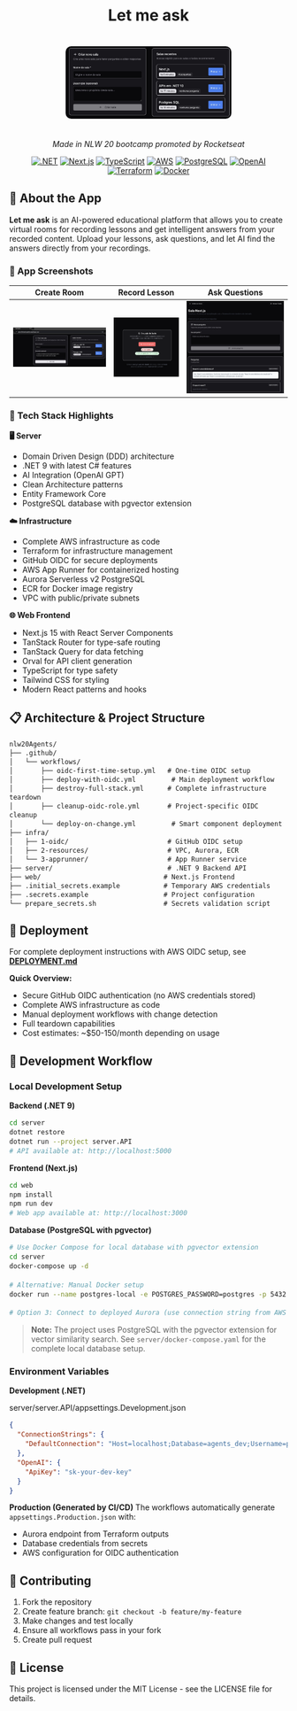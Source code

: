 <div align="center">

# Let me ask

<img src="web/public/img-demo1.jpg" alt="Let me ask - App Thumbnail" width="300" style="border-radius: 10px; margin: 20px 0;">

*Made in NLW 20 bootcamp promoted by Rocketseat*

[![.NET](https://img.shields.io/badge/.NET-9.0-512BD4?style=for-the-badge&logo=dotnet&logoColor=white)](https://dotnet.microsoft.com/)
[![Next.js](https://img.shields.io/badge/Next.js-15-black?style=for-the-badge&logo=next.js&logoColor=white)](https://nextjs.org/)
[![TypeScript](https://img.shields.io/badge/TypeScript-007ACC?style=for-the-badge&logo=typescript&logoColor=white)](https://www.typescriptlang.org/)
[![AWS](https://img.shields.io/badge/AWS-232F3E?style=for-the-badge&logo=amazon-aws&logoColor=white)](https://aws.amazon.com/)
[![PostgreSQL](https://img.shields.io/badge/PostgreSQL-316192?style=for-the-badge&logo=postgresql&logoColor=white)](https://www.postgresql.org/)
[![OpenAI](https://img.shields.io/badge/OpenAI-412991?style=for-the-badge&logo=openai&logoColor=white)](https://openai.com/)
[![Terraform](https://img.shields.io/badge/Terraform-7B42BC?style=for-the-badge&logo=terraform&logoColor=white)](https://www.terraform.io/)
[![Docker](https://img.shields.io/badge/Docker-2496ED?style=for-the-badge&logo=docker&logoColor=white)](https://www.docker.com/)

</div>

## 🎯 About the App

**Let me ask** is an AI-powered educational platform that allows you to create virtual rooms for recording lessons and get intelligent answers from your recorded content. Upload your lessons, ask questions, and let AI find the answers directly from your recordings.

### 📸 App Screenshots

| Create Room | Record Lesson | Ask Questions |
|-------------|---------------|---------------|
| ![Create Room](web/public/img-demo2.jpg) | ![Record Lesson](web/public/img-demo3.png) | ![Ask Questions](web/public/img-demo4.jpg) |

### 🚀 Tech Stack Highlights

**🖥️ Server**
- Domain Driven Design (DDD) architecture
- .NET 9 with latest C# features
- AI Integration (OpenAI GPT)
- Clean Architecture patterns
- Entity Framework Core
- PostgreSQL database with pgvector extension

**☁️ Infrastructure**
- Complete AWS infrastructure as code
- Terraform for infrastructure management
- GitHub OIDC for secure deployments
- AWS App Runner for containerized hosting
- Aurora Serverless v2 PostgreSQL
- ECR for Docker image registry
- VPC with public/private subnets

**🌐 Web Frontend**
- Next.js 15 with React Server Components
- TanStack Router for type-safe routing
- TanStack Query for data fetching
- Orval for API client generation
- TypeScript for type safety
- Tailwind CSS for styling
- Modern React patterns and hooks

## 📋 Architecture & Project Structure

```
nlw20Agents/
├── .github/
│   └── workflows/
│       ├── oidc-first-time-setup.yml   # One-time OIDC setup
│       ├── deploy-with-oidc.yml         # Main deployment workflow
│       ├── destroy-full-stack.yml      # Complete infrastructure teardown
│       ├── cleanup-oidc-role.yml       # Project-specific OIDC cleanup
│       └── deploy-on-change.yml         # Smart component deployment
├── infra/
│   ├── 1-oidc/                         # GitHub OIDC setup
│   ├── 2-resources/                    # VPC, Aurora, ECR
│   └── 3-apprunner/                    # App Runner service
├── server/                             # .NET 9 Backend API
├── web/                               # Next.js Frontend
├── .initial_secrets.example           # Temporary AWS credentials
├── .secrets.example                   # Project configuration
└── prepare_secrets.sh                 # Secrets validation script
```

## 🚀 Deployment

For complete deployment instructions with AWS OIDC setup, see **[DEPLOYMENT.md](DEPLOYMENT.md)**

**Quick Overview:**
- Secure GitHub OIDC authentication (no AWS credentials stored)
- Complete AWS infrastructure as code
- Manual deployment workflows with change detection
- Full teardown capabilities
- Cost estimates: ~$50-150/month depending on usage

## 🔧 Development Workflow

### Local Development Setup

**Backend (.NET 9)**
```bash
cd server
dotnet restore
dotnet run --project server.API
# API available at: http://localhost:5000
```

**Frontend (Next.js)**
```bash
cd web
npm install
npm run dev
# Web app available at: http://localhost:3000
```

**Database (PostgreSQL with pgvector)**
```bash
# Use Docker Compose for local database with pgvector extension
cd server
docker-compose up -d

# Alternative: Manual Docker setup
docker run --name postgres-local -e POSTGRES_PASSWORD=postgres -p 5432:5432 -d pgvector/pgvector:pg17

# Option 3: Connect to deployed Aurora (use connection string from AWS Console)
```

> **Note:** The project uses PostgreSQL with the pgvector extension for vector similarity search. See `server/docker-compose.yaml` for the complete local database setup.

### Environment Variables

**Development (.NET)**

server/server.API/appsettings.Development.json
```json
{
  "ConnectionStrings": {
    "DefaultConnection": "Host=localhost;Database=agents_dev;Username=postgres;Password=postgres"
  },
  "OpenAI": {
    "ApiKey": "sk-your-dev-key"
  }
}
```

**Production (Generated by CI/CD)**
The workflows automatically generate `appsettings.Production.json` with:
- Aurora endpoint from Terraform outputs
- Database credentials from secrets
- AWS configuration for OIDC authentication

## 🤝 Contributing

1. Fork the repository
2. Create feature branch: `git checkout -b feature/my-feature`
3. Make changes and test locally
4. Ensure all workflows pass in your fork
5. Create pull request

## 📄 License

This project is licensed under the MIT License - see the LICENSE file for details.